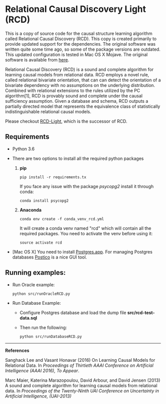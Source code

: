 # Relational Causal Discovery Light (RCD)



This is a copy of source code for the causal structure learning algorithm called Relational Causal Discovery (RCD). This copy is created primarily to provide updated support for the dependencies. The original software was written quite some time ago, so some of the package versions are outdated. This updated configuration is tested in Mac OS X Mojave. The original software is available from [here](https://kdl.cs.umass.edu/display/public/Relational+Causal+Discovery).

Relational Causal Discovery (RCD) is a sound and complete algorithm for learning causal models from relational data. RCD employs a novel rule, called relational bivariate orientation, that can can detect the orientation of a bivariate dependency with no assumptions on the underlying distribution. Combined with relational extensions to the rules utilized by the PC algorithm[1], RCD is provably sound and complete under the causal sufficiency assumption. Given a database and schema, RCD outputs a partially directed model that represents the equivalence class of statistically indistinguishable relational causal models.

Please checkout [RCD-Light](https://github.com/sanghack81/rcd-light), which is the successor of RCD.


## Requirements

- Python 3.6

- There are two options to install all the required python packages
	1. **pip**
	
		```pip install -r requirements.tx```
		
		If you face any issue with the package *psycopg2* install it through conda:
		
		```conda install psycopg2```
		
	2. **Anaconda**
	
		```conda env create -f conda_venv_rcd.yml```
		
		It will create a conda venv named "rcd" which will contain all the required packages. You need to activate the venv before using it:
		
		```source activate rcd```
		
- [Mac OS X] You need to install [Postgres.app](https://postgresapp.com/). For managing Postgres databases [Postico](https://eggerapps.at/postico/) is a nice GUI tool.


## Running examples:

- Run Oracle example:

	```python src/runOracleRCD.py```

- Run Database Example: 
	- Configure Postgres database and load the dump file **src/rcd-test-data.sql**
	
	- Then run the following: 

		```python src/runDatabaseRCD.py```

----------
**References**

Sanghack Lee and Vasant Honavar (2016) On Learning Causal Models for Relational Data.  In *Proceedings of Thirtieth AAAI Conference on Artificial Intelligence (AAAI 2016),* *To Appear*.

Marc Maier, Katerina Marazopoulou, David Arbour, and David Jensen (2013) A sound and complete algorithm for learning causal models from relational data. In *Proceedings of the Twenty-Ninth UAI Conference on Uncertainty in Artificial Intelligence, (UAI-2013)*
